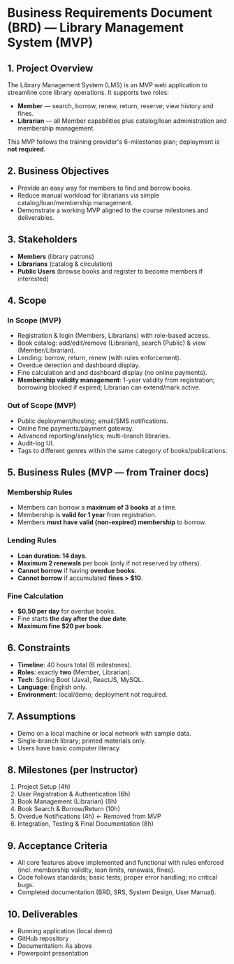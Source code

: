 # Business Requirements Document (BRD) — Library Management System (MVP)

## 1. Project Overview

The Library Management System (LMS) is an MVP web application to streamline core library operations. It supports two roles:

- **Member** — search, borrow, renew, return, reserve; view history and fines.
- **Librarian** — all Member capabilities plus catalog/loan administration and membership management.

This MVP follows the training provider's 6-milestones plan; deployment is **not required**.

## 2. Business Objectives

- Provide an easy way for members to find and borrow books.
- Reduce manual workload for librarians via simple catalog/loan/membership management.
- Demonstrate a working MVP aligned to the course milestones and deliverables.

## 3. Stakeholders

- **Members** (library patrons)
- **Librarians** (catalog & circulation)
- **Public Users** (browse books and register to become members if interested)

## 4. Scope

### In Scope (MVP)

- Registration & login (Members, Librarians) with role-based access.
- Book catalog: add/edit/remove (Librarian), search (Public) & view (Member/Librarian).
- Lending: borrow, return, renew (with rules enforcement).
- Overdue detection and dashboard display.
- Fine calculation and and dashboard display (no online payments).
- **Membership validity management**: 1-year validity from registration; borrowing blocked if expired; Librarian can extend/mark active.

### Out of Scope (MVP)

- Public deployment/hosting; email/SMS notifications.
- Online fine payments/payment gateway.
- Advanced reporting/analytics; multi-branch libraries.
- Audit-log UI.
- Tags to different genres within the same category of books/publications.

## 5. Business Rules (MVP — from Trainer docs)

### Membership Rules

- Members can borrow a **maximum of 3 books** at a time.
- Membership is **valid for 1 year** from registration.
- Members **must have valid (non-expired) membership** to borrow.

### Lending Rules

- **Loan duration: 14 days**.
- **Maximum 2 renewals** per book (only if not reserved by others).
- **Cannot borrow** if having **overdue books**.
- **Cannot borrow** if accumulated **fines > $10**.

### Fine Calculation

- **$0.50 per day** for overdue books.
- Fine starts **the day after the due date**.
- **Maximum fine $20 per book**.

## 6. Constraints

- **Timeline**: 40 hours total (6 milestones).
- **Roles**: exactly **two** (Member, Librarian).
- **Tech**: Spring Boot (Java), ReactJS, MySQL.
- **Language**: English only.
- **Environment**: local/demo; deployment not required.

## 7. Assumptions

- Demo on a local machine or local network with sample data.
- Single-branch library; printed materials only.
- Users have basic computer literacy.

## 8. Milestones (per Instructor)

1. Project Setup (4h)
2. User Registration & Authentication (6h)
3. Book Management (Librarian) (8h)
4. Book Search & Borrow/Return (10h)
5. Overdue Notifications (4h) <- Removed from MVP
6. Integration, Testing & Final Documentation (8h)

## 9. Acceptance Criteria

- All core features above implemented and functional with rules enforced (incl. membership validity, loan limits, renewals, fines).
- Code follows standards; basic tests; proper error handling; no critical bugs.
- Completed documentation (BRD, SRS, System Design, User Manual).

## 10. Deliverables

- Running application (local demo)
- GitHub repository
- Documentation: As above
- Powerpoint presentation
